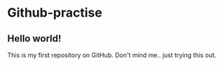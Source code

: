 # Github-practise
## Hello world!
This is my first repository on GitHub.
Don't mind me.. just trying this out. 
